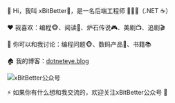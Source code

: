 👋 Hi，我叫 xBitBetter🤣，是一名后端工程师 👨🏻‍💻（.NET ☕️）

❤️ 我喜欢：编程🐵、阅读📖、炉石传说🎮、美剧📺、追剧🎬

💬 你可以和我讨论：编程问题🐵、数码产品📱、书籍📚

🏠 我的博客：[dotneteye.blog](https://dotneteye.github.io/)

![xBitBetter公众号](https://goohugo.github.io/xbitbetter.png "xBitBetter公众号")

⚡ 如果你有什么想和我交流的，欢迎关注xBitBetter公众号 💬

